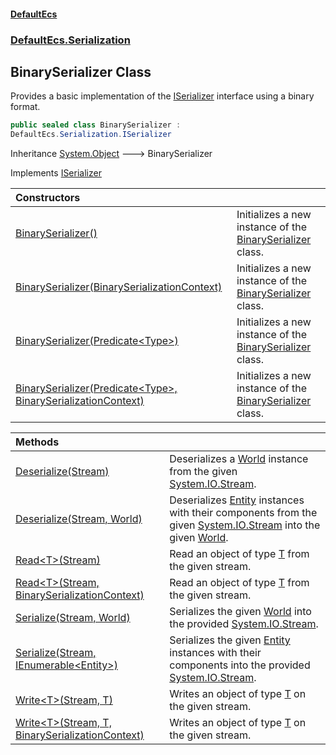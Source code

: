 #### [DefaultEcs](DefaultEcs.md 'DefaultEcs')
### [DefaultEcs.Serialization](DefaultEcs.md#DefaultEcs_Serialization 'DefaultEcs.Serialization')
## BinarySerializer Class
Provides a basic implementation of the [ISerializer](ISerializer.md 'DefaultEcs.Serialization.ISerializer') interface using a binary format.  
```csharp
public sealed class BinarySerializer :
DefaultEcs.Serialization.ISerializer
```

Inheritance [System.Object](https://docs.microsoft.com/en-us/dotnet/api/System.Object 'System.Object') &#129106; BinarySerializer  

Implements [ISerializer](ISerializer.md 'DefaultEcs.Serialization.ISerializer')  

| Constructors | |
| :--- | :--- |
| [BinarySerializer()](BinarySerializer_BinarySerializer().md 'DefaultEcs.Serialization.BinarySerializer.BinarySerializer()') | Initializes a new instance of the [BinarySerializer](BinarySerializer.md 'DefaultEcs.Serialization.BinarySerializer') class.<br/> |
| [BinarySerializer(BinarySerializationContext)](BinarySerializer_BinarySerializer(BinarySerializationContext).md 'DefaultEcs.Serialization.BinarySerializer.BinarySerializer(DefaultEcs.Serialization.BinarySerializationContext)') | Initializes a new instance of the [BinarySerializer](BinarySerializer.md 'DefaultEcs.Serialization.BinarySerializer') class.<br/> |
| [BinarySerializer(Predicate&lt;Type&gt;)](BinarySerializer_BinarySerializer(Predicate_Type_).md 'DefaultEcs.Serialization.BinarySerializer.BinarySerializer(System.Predicate&lt;System.Type&gt;)') | Initializes a new instance of the [BinarySerializer](BinarySerializer.md 'DefaultEcs.Serialization.BinarySerializer') class.<br/> |
| [BinarySerializer(Predicate&lt;Type&gt;, BinarySerializationContext)](BinarySerializer_BinarySerializer(Predicate_Type__BinarySerializationContext).md 'DefaultEcs.Serialization.BinarySerializer.BinarySerializer(System.Predicate&lt;System.Type&gt;, DefaultEcs.Serialization.BinarySerializationContext)') | Initializes a new instance of the [BinarySerializer](BinarySerializer.md 'DefaultEcs.Serialization.BinarySerializer') class.<br/> |

| Methods | |
| :--- | :--- |
| [Deserialize(Stream)](BinarySerializer_Deserialize(Stream).md 'DefaultEcs.Serialization.BinarySerializer.Deserialize(System.IO.Stream)') | Deserializes a [World](World.md 'DefaultEcs.World') instance from the given [System.IO.Stream](https://docs.microsoft.com/en-us/dotnet/api/System.IO.Stream 'System.IO.Stream').<br/> |
| [Deserialize(Stream, World)](BinarySerializer_Deserialize(Stream_World).md 'DefaultEcs.Serialization.BinarySerializer.Deserialize(System.IO.Stream, DefaultEcs.World)') | Deserializes [Entity](Entity.md 'DefaultEcs.Entity') instances with their components from the given [System.IO.Stream](https://docs.microsoft.com/en-us/dotnet/api/System.IO.Stream 'System.IO.Stream') into the given [World](World.md 'DefaultEcs.World').<br/> |
| [Read&lt;T&gt;(Stream)](BinarySerializer_Read_T_(Stream).md 'DefaultEcs.Serialization.BinarySerializer.Read&lt;T&gt;(System.IO.Stream)') | Read an object of type [T](BinarySerializer_Read_T_(Stream).md#DefaultEcs_Serialization_BinarySerializer_Read_T_(System_IO_Stream)_T 'DefaultEcs.Serialization.BinarySerializer.Read&lt;T&gt;(System.IO.Stream).T') from the given stream.<br/> |
| [Read&lt;T&gt;(Stream, BinarySerializationContext)](BinarySerializer_Read_T_(Stream_BinarySerializationContext).md 'DefaultEcs.Serialization.BinarySerializer.Read&lt;T&gt;(System.IO.Stream, DefaultEcs.Serialization.BinarySerializationContext)') | Read an object of type [T](BinarySerializer_Read_T_(Stream_BinarySerializationContext).md#DefaultEcs_Serialization_BinarySerializer_Read_T_(System_IO_Stream_DefaultEcs_Serialization_BinarySerializationContext)_T 'DefaultEcs.Serialization.BinarySerializer.Read&lt;T&gt;(System.IO.Stream, DefaultEcs.Serialization.BinarySerializationContext).T') from the given stream.<br/> |
| [Serialize(Stream, World)](BinarySerializer_Serialize(Stream_World).md 'DefaultEcs.Serialization.BinarySerializer.Serialize(System.IO.Stream, DefaultEcs.World)') | Serializes the given [World](World.md 'DefaultEcs.World') into the provided [System.IO.Stream](https://docs.microsoft.com/en-us/dotnet/api/System.IO.Stream 'System.IO.Stream').<br/> |
| [Serialize(Stream, IEnumerable&lt;Entity&gt;)](BinarySerializer_Serialize(Stream_IEnumerable_Entity_).md 'DefaultEcs.Serialization.BinarySerializer.Serialize(System.IO.Stream, System.Collections.Generic.IEnumerable&lt;DefaultEcs.Entity&gt;)') | Serializes the given [Entity](Entity.md 'DefaultEcs.Entity') instances with their components into the provided [System.IO.Stream](https://docs.microsoft.com/en-us/dotnet/api/System.IO.Stream 'System.IO.Stream').<br/> |
| [Write&lt;T&gt;(Stream, T)](BinarySerializer_Write_T_(Stream_T).md 'DefaultEcs.Serialization.BinarySerializer.Write&lt;T&gt;(System.IO.Stream, T)') | Writes an object of type [T](BinarySerializer_Write_T_(Stream_T).md#DefaultEcs_Serialization_BinarySerializer_Write_T_(System_IO_Stream_T)_T 'DefaultEcs.Serialization.BinarySerializer.Write&lt;T&gt;(System.IO.Stream, T).T') on the given stream.<br/> |
| [Write&lt;T&gt;(Stream, T, BinarySerializationContext)](BinarySerializer_Write_T_(Stream_T_BinarySerializationContext).md 'DefaultEcs.Serialization.BinarySerializer.Write&lt;T&gt;(System.IO.Stream, T, DefaultEcs.Serialization.BinarySerializationContext)') | Writes an object of type [T](BinarySerializer_Write_T_(Stream_T_BinarySerializationContext).md#DefaultEcs_Serialization_BinarySerializer_Write_T_(System_IO_Stream_T_DefaultEcs_Serialization_BinarySerializationContext)_T 'DefaultEcs.Serialization.BinarySerializer.Write&lt;T&gt;(System.IO.Stream, T, DefaultEcs.Serialization.BinarySerializationContext).T') on the given stream.<br/> |
